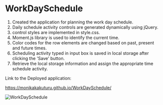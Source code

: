 # WorkDaySchedule

1. Created the application for planning the work day schedule.
2. Daily schedule activity controls are generated dynamically using jQuery.
3. control styles are implemented in style.css.
4. Moment.js library is used to identify the current time.
5. Color codes for the row elements are changed based on past, present and future times.
6. Scheduling activity typed in input box is saved in local storage after clicking the 'Save' button.
7. Retrieve the local storage information and assign the appropriate time schedule activity.

Link to the Deployed application:

https://monikakakuturu.github.io/WorkDaySchedule/

![WorkDaySchedule](https://user-images.githubusercontent.com/66193098/89251600-466fd400-d5cc-11ea-87fd-9a40cab2c5f0.jpg)
